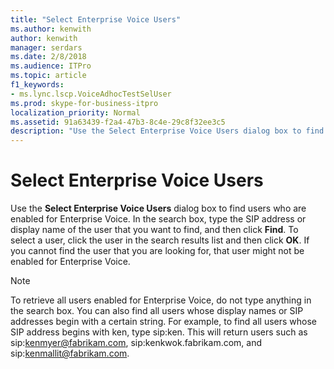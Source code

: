 ```yaml
---
title: "Select Enterprise Voice Users"
ms.author: kenwith
author: kenwith
manager: serdars
ms.date: 2/8/2018
ms.audience: ITPro
ms.topic: article
f1_keywords:
- ms.lync.lscp.VoiceAdhocTestSelUser
ms.prod: skype-for-business-itpro
localization_priority: Normal
ms.assetid: 91a63439-f2a4-47b3-8c4e-29c8f32ee3c5
description: "Use the Select Enterprise Voice Users dialog box to find users who are enabled for Enterprise Voice. In the search box, type the SIP address or display name of the user that you want to find, and then click Find. To select a user, click the user in the search results list and then click OK. If you cannot find the user that you are looking for, that user might not be enabled for Enterprise Voice."
---
```


# Select Enterprise Voice Users
 
Use the **Select Enterprise Voice Users** dialog box to find users who are enabled for Enterprise Voice. In the search box, type the SIP address or display name of the user that you want to find, and then click **Find**. To select a user, click the user in the search results list and then click **OK**. If you cannot find the user that you are looking for, that user might not be enabled for Enterprise Voice. 
  
> [!NOTE]
> To retrieve all users enabled for Enterprise Voice, do not type anything in the search box. You can also find all users whose display names or SIP addresses begin with a certain string. For example, to find all users whose SIP address begins with ken, type sip:ken. This will return users such as sip:kenmyer@fabrikam.com, sip:kenkwok.fabrikam.com, and sip:kenmallit@fabrikam.com. 
  
 
  

